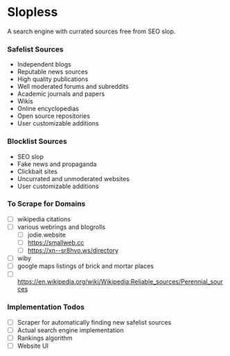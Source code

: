 # Slopless
A search engine with currated sources free from SEO slop.

### Safelist Sources
* Independent blogs
* Reputable news sources
* High quality publications
* Well moderated forums and subreddits
* Academic journals and papers
* Wikis
* Online encyclopedias
* Open source repositories
* User customizable additions

### Blocklist Sources
* SEO slop
* Fake news and propaganda
* Clickbait sites
* Uncurrated and unmoderated websites
* User customizable additions

### To Scrape for Domains
- [ ] wikipedia citations
- [ ] various webrings and blogrolls
    - [ ] jodie.website
    - [ ] https://smallweb.cc
    - [ ] https://xn--sr8hvo.ws/directory
- [ ] wiby
- [ ] google maps listings of brick and mortar places
- [ ] https://en.wikipedia.org/wiki/Wikipedia:Reliable_sources/Perennial_sources

### Implementation Todos
- [ ] Scraper for automatically finding new safelist sources
- [ ] Actual search engine implementation
- [ ] Rankings algorithm
- [ ] Website UI